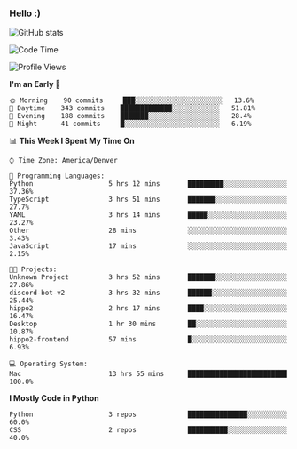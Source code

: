 ### Hello :)

![GitHub stats](https://github-readme-stats.vercel.app/api?username=neverabsolute&count_private=true&include_all_commits=true&bg_color=0D1117&text_color=F3F3F3&title_color=E1E1E1)

<!--START_SECTION:waka-->
![Code Time](http://img.shields.io/badge/Code%20Time-498%20hrs%2046%20mins-blue)

![Profile Views](http://img.shields.io/badge/Profile%20Views-15-blue)

**I'm an Early 🐤** 

```text
🌞 Morning    90 commits     ███░░░░░░░░░░░░░░░░░░░░░░   13.6% 
🌆 Daytime    343 commits    █████████████░░░░░░░░░░░░   51.81% 
🌃 Evening    188 commits    ███████░░░░░░░░░░░░░░░░░░   28.4% 
🌙 Night      41 commits     █░░░░░░░░░░░░░░░░░░░░░░░░   6.19%

```


📊 **This Week I Spent My Time On** 

```text
⌚︎ Time Zone: America/Denver

💬 Programming Languages: 
Python                   5 hrs 12 mins       █████████░░░░░░░░░░░░░░░░   37.36% 
TypeScript               3 hrs 51 mins       ███████░░░░░░░░░░░░░░░░░░   27.7% 
YAML                     3 hrs 14 mins       █████░░░░░░░░░░░░░░░░░░░░   23.27% 
Other                    28 mins             ░░░░░░░░░░░░░░░░░░░░░░░░░   3.43% 
JavaScript               17 mins             ░░░░░░░░░░░░░░░░░░░░░░░░░   2.15%

🐱‍💻 Projects: 
Unknown Project          3 hrs 52 mins       ███████░░░░░░░░░░░░░░░░░░   27.86% 
discord-bot-v2           3 hrs 32 mins       ██████░░░░░░░░░░░░░░░░░░░   25.44% 
hippo2                   2 hrs 17 mins       ████░░░░░░░░░░░░░░░░░░░░░   16.47% 
Desktop                  1 hr 30 mins        ██░░░░░░░░░░░░░░░░░░░░░░░   10.87% 
hippo2-frontend          57 mins             █░░░░░░░░░░░░░░░░░░░░░░░░   6.93%

💻 Operating System: 
Mac                      13 hrs 55 mins      █████████████████████████   100.0%

```

**I Mostly Code in Python** 

```text
Python                   3 repos             ███████████████░░░░░░░░░░   60.0% 
CSS                      2 repos             ██████████░░░░░░░░░░░░░░░   40.0%

```



<!--END_SECTION:waka-->

